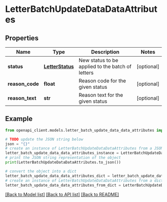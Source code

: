 # LetterBatchUpdateDataDataAttributes


## Properties

Name | Type | Description | Notes
------------ | ------------- | ------------- | -------------
**status** | [**LetterStatus**](LetterStatus.md) | New status to be applied to the batch of letters | [optional] 
**reason_code** | **float** | Reason code for the given status | [optional] 
**reason_text** | **str** | Reason text for the given status | [optional] 

## Example

```python
from openapi_client.models.letter_batch_update_data_data_attributes import LetterBatchUpdateDataDataAttributes

# TODO update the JSON string below
json = "{}"
# create an instance of LetterBatchUpdateDataDataAttributes from a JSON string
letter_batch_update_data_data_attributes_instance = LetterBatchUpdateDataDataAttributes.from_json(json)
# print the JSON string representation of the object
print(LetterBatchUpdateDataDataAttributes.to_json())

# convert the object into a dict
letter_batch_update_data_data_attributes_dict = letter_batch_update_data_data_attributes_instance.to_dict()
# create an instance of LetterBatchUpdateDataDataAttributes from a dict
letter_batch_update_data_data_attributes_from_dict = LetterBatchUpdateDataDataAttributes.from_dict(letter_batch_update_data_data_attributes_dict)
```
[[Back to Model list]](../README.md#documentation-for-models) [[Back to API list]](../README.md#documentation-for-api-endpoints) [[Back to README]](../README.md)


